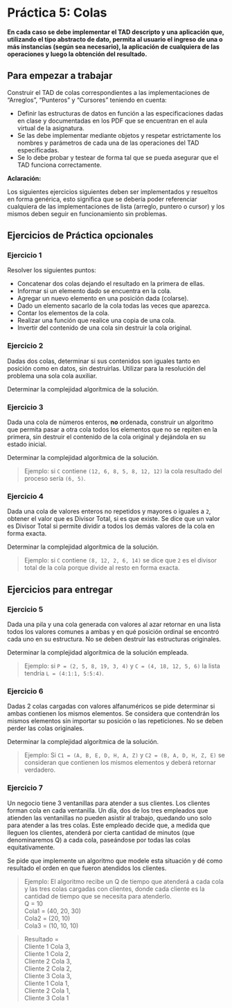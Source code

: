 # Práctica 5: Colas

**En cada caso se debe implementar el TAD descripto y una aplicación que,
utilizando el tipo abstracto de dato, permita al usuario el ingreso de una o más
instancias (según sea necesario), la aplicación de cualquiera de las operaciones
y luego la obtención del resultado.**

## Para empezar a trabajar

Construir el TAD de colas correspondientes a las implementaciones de “Arreglos”,
“Punteros” y “Cursores” teniendo en cuenta:

- Definir las estructuras de datos en función a las especificaciones dadas en
  clase y documentadas en los PDF que se encuentran en el aula virtual de la
  asignatura.
- Se las debe implementar mediante objetos y respetar estrictamente los nombres
  y parámetros de cada una de las operaciones del TAD especificadas.
- Se lo debe probar y testear de forma tal que se pueda asegurar que el TAD
  funciona correctamente.

**Aclaración:**

Los siguientes ejercicios siguientes deben ser implementados y resueltos en
forma genérica, esto significa que se debería poder referenciar cualquiera de
las implementaciones de lista (arreglo, puntero o cursor) y los mismos deben
seguir en funcionamiento sin problemas.

## Ejercicios de Práctica opcionales

### Ejercicio 1

Resolver los siguientes puntos:
- Concatenar dos colas dejando el resultado en la primera de ellas.
- Informar si un elemento dado se encuentra en la cola.
- Agregar un nuevo elemento en una posición dada (colarse).
- Dado un elemento sacarlo de la cola todas las veces que aparezca.
- Contar los elementos de la cola.
- Realizar una función que realice una copia de una cola.
- Invertir del contenido de una cola sin destruir la cola original.


### Ejercicio 2

Dadas dos colas, determinar si sus contenidos son iguales tanto en posición como en
datos, sin destruirlas. Utilizar para la resolución del problema una sola cola auxiliar.

Determinar la complejidad algorítmica de la solución.


### Ejercicio 3

Dada una cola de números enteros, **no** ordenada, construir un algoritmo que permita
pasar a otra cola todos los elementos que no se repiten en la primera, sin destruir el
contenido de la cola original y dejándola en su estado inicial.

Determinar la complejidad algorítmica de la solución.

> Ejemplo: si `C` contiene `(12, 6, 8, 5, 8, 12, 12)` la cola resultado del proceso sería `(6, 5)`.


### Ejercicio 4

Dada una cola de valores enteros no repetidos y mayores o iguales a `2`, obtener el valor
que es Divisor Total, si es que existe. Se dice que un valor es Divisor Total si permite
dividir a todos los demás valores de la cola en forma exacta.

Determinar la complejidad algorítmica de la solución.

> Ejemplo: si `C` contiene `(8, 12, 2, 6, 14)` se dice que `2` es el divisor total de la cola
porque divide al resto en forma exacta.


## Ejercicios para entregar

### Ejercicio 5

Dada una pila y una cola generada con valores al azar retornar en una lista todos los
valores comunes a ambas y en qué posición ordinal se encontró cada uno en su
estructura. No se deben destruir las estructuras originales.

Determinar la complejidad algorítmica de la solución empleada.

> Ejemplo: si `P = (2, 5, 8, 19, 3, 4)` y `C = (4, 18, 12, 5, 6)` la lista tendría `L = (4:1:1, 5:5:4)`.


### Ejercicio 6

Dadas 2 colas cargadas con valores alfanuméricos se pide determinar si ambas
contienen los mismos elementos. Se considera que contendrán los mismos elementos
sin importar su posición o las repeticiones. No se deben perder las colas originales.

Determinar la complejidad algorítmica de la solución.

> Ejemplo: Si `C1 = (A, B, E, D, H, A, Z)` y `C2 = (B, A, D, H, Z, E)` se consideran que contienen los
mismos elementos y deberá retornar verdadero.


### Ejercicio 7

Un negocio tiene 3 ventanillas para atender a sus clientes. Los clientes forman cola en
cada ventanilla. Un día, dos de los tres empleados que atienden las ventanillas no
pueden asistir al trabajo, quedando uno solo para atender a las tres colas. Este
empleado decide que, a medida que lleguen los clientes, atenderá por cierta cantidad
de minutos (que denominaremos Q) a cada cola, paseándose por todas las colas
equitativamente.

Se pide que implemente un algoritmo que modele esta situación y dé como resultado
el orden en que fueron atendidos los clientes.

> Ejemplo: El algoritmo recibe un Q de tiempo que atenderá a cada cola y las tres colas
cargadas con clientes, donde cada cliente es la cantidad de tiempo que se necesita
para atenderlo.  
Q = 10  
Cola1 = (40, 20, 30)  
Cola2 = (20, 10)  
Cola3 = (10, 10, 10)

> Resultado =  
Cliente 1 Cola 3,  
Cliente 1 Cola 2,  
Cliente 2 Cola 3,  
Cliente 2 Cola 2,  
Cliente 3 Cola 3,  
Cliente 1 Cola 1,  
Cliente 2 Cola 1,  
Cliente 3 Cola 1  
